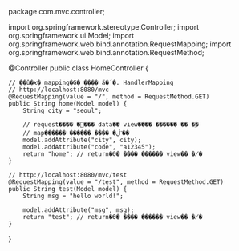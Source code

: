 package com.mvc.controller;

import org.springframework.stereotype.Controller;
import org.springframework.ui.Model;
import org.springframework.web.bind.annotation.RequestMapping;
import org.springframework.web.bind.annotation.RequestMethod;

@Controller
public class HomeController {
	
	// ��û�ϰ� mapping�Ǵ� ���� ã�´�. HandlerMapping
	// http://localhost:8080/mvc
	@RequestMapping(value = "/", method = RequestMethod.GET)
	public String home(Model model) {
		String city = "seoul";
		
		// request���� �߻��� data�� view���� ������ �� �ְ�
		// map������ ������ ���� �ڷᱸ��
		model.addAttribute("city", city);
		model.addAttribute("code", "a12345");
		return "home"; // return�ϴ� ���� ������ view�� �̸�
	}
	
	// http://localhost:8080/mvc/test
	@RequestMapping(value = "/test", method = RequestMethod.GET)
	public String test(Model model) {
		String msg = "hello world!";
		
		model.addAttribute("msg", msg);
		return "test"; // return�ϴ� ���� ������ view�� �̸�
	}
	
}

